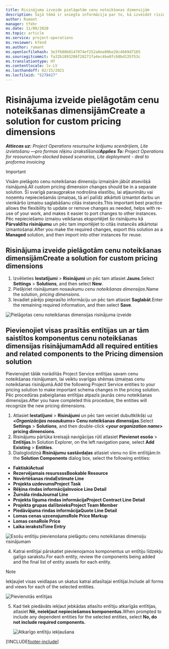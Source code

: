 ```yaml
---
title: Risinājuma izveide pielāgotām cenu noteikšanas dimensijām
description: Šajā tēmā ir sniegta informācija par to, kā izveidot risinājumus pielāgotām cenu noteikšanas dimensijām.
author: Rumant
manager: tfehr
ms.date: 11/09/2020
ms.topic: article
ms.service: project-operations
ms.reviewer: kfend
ms.author: rumant
ms.openlocfilehash: 3e3f688b0147974ef252a0ee00be20c4669d7165
ms.sourcegitcommit: fa32b1893286f20271fa4ec4be8fc68bd135f53c
ms.translationtype: HT
ms.contentlocale: lv-LV
ms.lasthandoff: 02/15/2021
ms.locfileid: "5278427"
---
```

# <a name="create-a-solution-for-custom-pricing-dimensions"></a><span data-ttu-id="ca7cd-103">Risinājuma izveide pielāgotām cenu noteikšanas dimensijām</span><span class="sxs-lookup"><span data-stu-id="ca7cd-103">Create a solution for custom pricing dimensions</span></span>

 <span data-ttu-id="ca7cd-104">_**Attiecas uz:** Project Operations resursu/ne krājumu scenārijiem, Lite izvietošanu —pro formas rēķinu izrakstīšanai_</span><span class="sxs-lookup"><span data-stu-id="ca7cd-104">_**Applies To:** Project Operations for resource/non-stocked based scenarios, Lite deployment - deal to proforma invoicing_</span></span> 

>[!IMPORTANT]
><span data-ttu-id="ca7cd-105">Visām pielāgoto cenu noteikšanas dimensiju izmaiņām jābūt atsevišķā risinājumā.</span><span class="sxs-lookup"><span data-stu-id="ca7cd-105">All custom pricing dimension changes should be in a separate solution.</span></span> <span data-ttu-id="ca7cd-106">Šī svarīgā paraugprakse nodrošina elastību, lai atjauninātu vai noņemtu nepieciešamās izmaiņas, tā arī palīdz atkārtoti izmantot darbu un vienkāršo izmaiņu saglabāšanu citās instancēs.</span><span class="sxs-lookup"><span data-stu-id="ca7cd-106">This important best practice allows the flexibility to update or remove changes as needed, helps with re-use of your work, and makes it easier to port changes to other instances.</span></span> <span data-ttu-id="ca7cd-107">Pēc nepieciešamo izmaiņu veikšanas eksportējiet šo risinājumu kā **Pārvaldītu risinājumu** un pēc tam importējiet to citās instancēs atkārtotai izmantošanai.</span><span class="sxs-lookup"><span data-stu-id="ca7cd-107">After you make the required changes, export this solution as a **Managed** solution, and then import into other instances for reuse.</span></span>

## <a name="create-a-solution-for-custom-pricing-dimensions"></a><span data-ttu-id="ca7cd-108">Risinājuma izveide pielāgotām cenu noteikšanas dimensijām</span><span class="sxs-lookup"><span data-stu-id="ca7cd-108">Create a solution for custom pricing dimensions</span></span>

1.  <span data-ttu-id="ca7cd-109">Izvēlieties **Iestatījumi** > **Risinājumi** un pēc tam atlasiet **Jauns**.</span><span class="sxs-lookup"><span data-stu-id="ca7cd-109">Select **Settings** > **Solutions**, and then select **New**.</span></span>
2.  <span data-ttu-id="ca7cd-110">Piešķiriet risinājumam nosaukumu *<your organization name> cenu noteikšanas dimensijas*.</span><span class="sxs-lookup"><span data-stu-id="ca7cd-110">Name the solution, *<your organization name> pricing dimensions*.</span></span>
3. <span data-ttu-id="ca7cd-111">Ievadiet pārējo pieprasīto informāciju un pēc tam atlasiet **Saglabāt**.</span><span class="sxs-lookup"><span data-stu-id="ca7cd-111">Enter the remaining required information, and then select **Save**.</span></span>

  ![Pielāgotas cenu noteikšanas dimensijas risinājuma izveide](./media/Creation-of-custom-pricing-dimension-solution.png)
 
## <a name="add-all-required-entities-and-related-components-to-the-pricing-dimension-solution"></a><span data-ttu-id="ca7cd-113">Pievienojiet visas prasītās entītijas un ar tām saistītos komponentus cenu noteikšanas dimensijas risinājumam</span><span class="sxs-lookup"><span data-stu-id="ca7cd-113">Add all required entities and related components to the Pricing dimension solution</span></span>

<span data-ttu-id="ca7cd-114">Pievienojiet tālāk norādītās Project Service entītijas savam cenu noteikšanas risinājumam, lai veiktu svarīgas shēmas izmaiņas cenu noteikšanas risinājumā.</span><span class="sxs-lookup"><span data-stu-id="ca7cd-114">Add the following Project Service entities to your pricing solution to make important schema changes in the pricing solution.</span></span> <span data-ttu-id="ca7cd-115">Pēc procedūras pabeigšanas entītijas atpazīs jaunās cenu noteikšanas dimensijas.</span><span class="sxs-lookup"><span data-stu-id="ca7cd-115">After you have completed this procedure, the entities will recognize the new pricing dimensions.</span></span>

1.  <span data-ttu-id="ca7cd-116">Atlasiet **Iestatījumi** > **Risinājumi** un pēc tam veiciet dubultklikšķi uz **<*Organizācijas nosaukums*> Cenu noteikšanas dimensijas**.</span><span class="sxs-lookup"><span data-stu-id="ca7cd-116">Select **Settings** > **Solutions**, and then double-click **<*your organization name*> pricing dimensions**.</span></span>
2.  <span data-ttu-id="ca7cd-117">Risinājumu pārlūka kreisajā navigācijas rūtī atlasiet **Pievienot esošo** > **Entītijas**.</span><span class="sxs-lookup"><span data-stu-id="ca7cd-117">In Solution Explorer, on the left navigation pane, select **Add Existing** > **Entities**.</span></span>
3.  <span data-ttu-id="ca7cd-118">Dialoglodziņā **Risinājumu sastāvdaļas** atlasiet vienu no šīm entītijām:</span><span class="sxs-lookup"><span data-stu-id="ca7cd-118">In the **Solution Components** dialog box, select the following entities:</span></span>
 
   - <span data-ttu-id="ca7cd-119">**Faktiski**</span><span class="sxs-lookup"><span data-stu-id="ca7cd-119">**Actual**</span></span>
   - <span data-ttu-id="ca7cd-120">**Rezervējamais resurssss**</span><span class="sxs-lookup"><span data-stu-id="ca7cd-120">**Bookable Resource**</span></span>
   - <span data-ttu-id="ca7cd-121">**Novērtēšanas rinda**</span><span class="sxs-lookup"><span data-stu-id="ca7cd-121">**Estimate Line**</span></span>
   - <span data-ttu-id="ca7cd-122">**Projekta uzdevums**</span><span class="sxs-lookup"><span data-stu-id="ca7cd-122">**Project Task**</span></span>
   - <span data-ttu-id="ca7cd-123">**Rēķina rindas informācija**</span><span class="sxs-lookup"><span data-stu-id="ca7cd-123">**Invoice Line Detail**</span></span>
   - <span data-ttu-id="ca7cd-124">**Žurnāla rinda**</span><span class="sxs-lookup"><span data-stu-id="ca7cd-124">**Journal Line**</span></span>
   - <span data-ttu-id="ca7cd-125">**Projekta līguma rindas informācija**</span><span class="sxs-lookup"><span data-stu-id="ca7cd-125">**Project Contract Line Detail**</span></span>
   - <span data-ttu-id="ca7cd-126">**Projekta grupas dalībnieks**</span><span class="sxs-lookup"><span data-stu-id="ca7cd-126">**Project Team Member**</span></span>
   - <span data-ttu-id="ca7cd-127">**Piedāvājuma rindas informācija**</span><span class="sxs-lookup"><span data-stu-id="ca7cd-127">**Quote Line Detail**</span></span>
   - <span data-ttu-id="ca7cd-128">**Lomas cenas uzcenojums**</span><span class="sxs-lookup"><span data-stu-id="ca7cd-128">**Role Price Markup**</span></span>
   - <span data-ttu-id="ca7cd-129">**Lomas cena**</span><span class="sxs-lookup"><span data-stu-id="ca7cd-129">**Role Price**</span></span>
   - <span data-ttu-id="ca7cd-130">**Laika ieraksts**</span><span class="sxs-lookup"><span data-stu-id="ca7cd-130">**Time Entry**</span></span>
 
   ![Esošu entītiju pievienošana pielāgotu cenu noteikšanas dimensiju risinājumam](./media/Existing-entities-to-PD-solution.png)
 
 4. <span data-ttu-id="ca7cd-132">Katrai entītijai pārskatiet pievienojamos komponentus un entītiju līdzekļu galīgo sarakstu.</span><span class="sxs-lookup"><span data-stu-id="ca7cd-132">For each entity, review the components being added and the final list of entity assets for each entity.</span></span> 

   >[!NOTE]
   > <span data-ttu-id="ca7cd-133">Iekļaujiet visas veidlapas un skatus katrai atlasītajai entītijai.</span><span class="sxs-lookup"><span data-stu-id="ca7cd-133">Include all forms and views for each of the selected entities.</span></span>

  ![Pievienotās entītijas](./media/solution-component-selection.png)


5.  <span data-ttu-id="ca7cd-135">Kad tiek piedāvāts iekļaut jebkādas atlasīto entītiju atkarīgās entītijas, atlasiet **Nē, neiekļaut nepieciešamos komponentus.**</span><span class="sxs-lookup"><span data-stu-id="ca7cd-135">When prompted to include any dependent entities for the selected entities, select **No, do not include required components.**</span></span>

    ![Atkarīgo entītiju iekļaušana](./media/Do-not-include-required.png)


[!INCLUDE[footer-include](../includes/footer-banner.md)]
